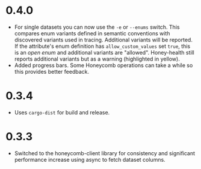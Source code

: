# 0.4.0

- For single datasets you can now use the `-e` or `--enums` switch. This compares enum variants defined in semantic conventions with discovered variants used in tracing. Additional variants will be reported. If the attribute's enum definition has `allow_custom_values` set `true`, this is an _open enum_ and additional variants are "allowed". Honey-health still reports additional variants but as a warning (highlighted in yellow).
- Added progress bars. Some Honeycomb operations can take a while so this provides better feedback.

# 0.3.4

- Uses `cargo-dist` for build and release.

# 0.3.3

- Switched to the honeycomb-client library for consistency and significant performance increase using async to fetch dataset columns.
